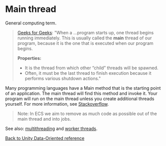# Main thread

General computing term.

> [Geeks for Geeks](https://www.geeksforgeeks.org/main-thread-java/): "When a ...program starts up, one thread begins running immediately. This is usually called the **main** thread of our program, because it is the one that is executed when our program begins.
>
> **Properties:**
>
> - It is the thread from which other “child” threads will be spawned.
> - Often, it must be the last thread to finish execution because it performs various shutdown actions."

Many programming languages have a Main method that is the starting point of an application. The main thread will find this method and invoke it. Your program will run on the main thread unless you create additional threads yourself. For more information, see [Stackoverflow](https://stackoverflow.com/questions/17669159/what-is-the-relation-between-the-main-method-and-main-thread-in-java). 

>  Note: In ECS we aim to remove as much code as possible out of the main thread and into jobs.

See also: [multithreading](https://docs.unity3d.com/Manual/JobSystemMultithreading.html) and [worker threads](worker_threads.md).

[Back to Unity Data-Oriented reference](reference.md)